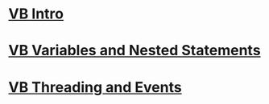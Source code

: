 # [VB Intro](vb_intro.md)
# [VB Variables and Nested Statements](vb_variables_and_nested_statements.md)
# [VB Threading and Events](vb_threading_and_events.md)